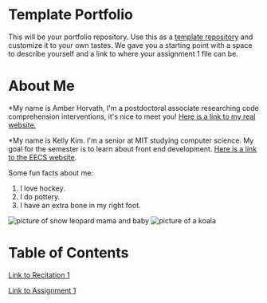 # Template Portfolio
This will be your portfolio repository. Use this as a [template repository](https://docs.github.com/en/repositories/creating-and-managing-repositories/creating-a-template-repository) and customize it to your own tastes. We gave you a starting point with a space to describe yourself and a link to where your assignment 1 file can be.

# About Me
*My name is Amber Horvath, I'm a postdoctoral associate researching code comprehension interventions, it's nice to meet you! [Here is a link to my real website.](https://amberhorvath.com)

*My name is Kelly Kim. I'm a senior at MIT studying computer science. My goal for the semester is to learn about front end development. [Here is a link to the EECS website](https://www.eecs.mit.edu/).

Some fun facts about me:
1. I love hockey.
2. I do pottery.
3. I have an extra bone in my right foot.

![picture of snow leopard mama and baby](https://pbs.twimg.com/media/GzYlia3XMAAWfm4?format=jpg&name=4096x4096)
![picture of a koala](https://savethekoala.com/wp-content/uploads/2022/09/koala_phys.jpg)


# Table of Contents
[Link to Recitation 1](assignments/rec1.md)

[Link to Assignment 1](assignments/assignment1.md)
